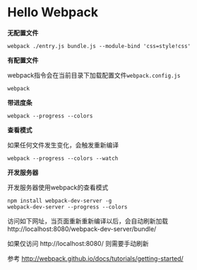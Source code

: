 # Hello Webpack


**无配置文件**

```
webpack ./entry.js bundle.js --module-bind 'css=style!css'
```

**有配置文件**

webpack指令会在当前目录下加载配置文件`webpack.config.js`

```
webpack
```

**带进度条**

```
webpack --progress --colors
```

**查看模式**

如果任何文件发生变化，会触发重新编译

```
webpack --progress --colors --watch
```

**开发服务器**

开发服务器使用webpack的查看模式

```
npm install webpack-dev-server -g
webpack-dev-server --progress --colors
```

访问如下网址，当页面重新重新编译以后，会自动刷新加载
http://localhost:8080/webpack-dev-server/bundle/

如果仅访问
http://localhost:8080/
则需要手动刷新






参考
http://webpack.github.io/docs/tutorials/getting-started/
